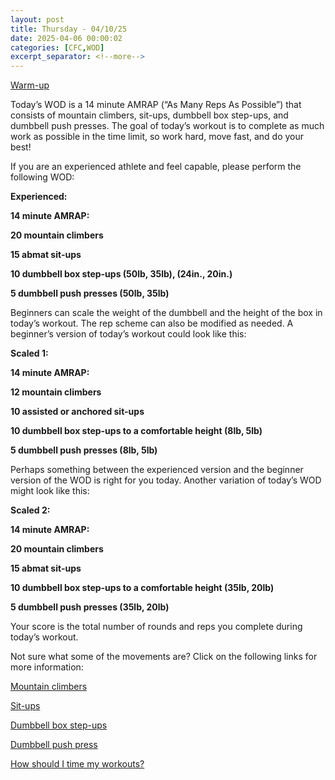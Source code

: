 ```yaml
---
layout: post
title: Thursday - 04/10/25
date: 2025-04-06 00:00:02
categories: [CFC,WOD]
excerpt_separator: <!--more-->
---
```

[Warm-up](https://communityfitnessclub.wixsite.com/website/post/basic-full-body-warm-up)

Today’s WOD is a 14 minute AMRAP (“As Many Reps As Possible”) that consists of mountain climbers, sit-ups, dumbbell box step-ups, and dumbbell push presses. The goal of today’s workout is to complete as much work as possible in the time limit, so work hard, move fast, and do your best!

If you are an experienced athlete and feel capable, please perform the following WOD:

**Experienced:**

**14 minute AMRAP:**

**20 mountain climbers**

**15 abmat sit-ups**

**10 dumbbell box step-ups (50lb, 35lb), (24in., 20in.)**

**5 dumbbell push presses (50lb, 35lb)**
<!--more-->

Beginners can scale the weight of the dumbbell and the height of the box in today’s workout. The rep scheme can also be modified as needed. A beginner’s version of today’s workout could look like this:

**Scaled 1:**

**14 minute AMRAP:**

**12 mountain climbers**

**10 assisted or anchored sit-ups**

**10 dumbbell box step-ups to a comfortable height (8lb, 5lb)**

**5 dumbbell push presses (8lb, 5lb)**

Perhaps something between the experienced version and the beginner version of the WOD is right for you today. Another variation of today’s WOD might look like this:

**Scaled 2:**

**14 minute AMRAP:**

**20 mountain climbers**

**15 abmat sit-ups**

**10 dumbbell box step-ups to a comfortable height (35lb, 20lb)**

**5 dumbbell push presses (35lb, 20lb)**

Your score is the total number of rounds and reps you complete during today’s workout. 

Not sure what some of the movements are? Click on the following links for more information:

[Mountain climbers](https://www.youtube.com/watch?v=nmwgirgXLYM)

[Sit-ups](https://communityfitnessclub.wixsite.com/website/post/sit-ups)

[Dumbbell box step-ups](https://communityfitnessclub.wixsite.com/website/post/dumbbell-box-step-ups) 

[Dumbbell push press](https://communityfitnessclub.wixsite.com/website/post/dumbbell-push-press) 

[How should I time my workouts?](https://communityfitnessclub.wixsite.com/website/post/how-should-i-time-my-workouts)
